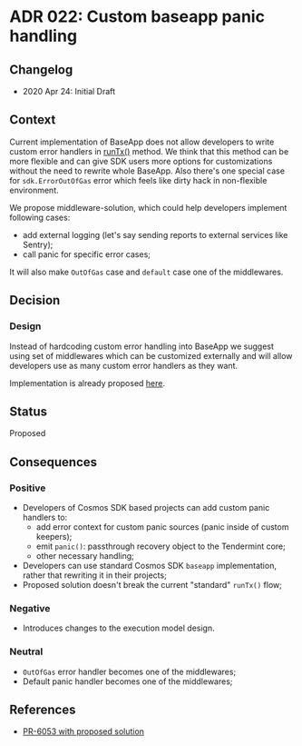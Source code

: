 # ADR 022: Custom baseapp panic handling

## Changelog

- 2020 Apr 24: Initial Draft

## Context

Current implementation of BaseApp does not allow developers to write custom error handlers in
[runTx()](https://github.com/cosmos/cosmos-sdk/blob/bad4ca75f58b182f600396ca350ad844c18fc80b/baseapp/baseapp.go#L538)
method. We think that this method can be more flexible and can give SDK users more options for customizations without
the need to rewrite whole BaseApp. Also there's one special case for `sdk.ErrorOutOfGas` error which feels like dirty
hack in non-flexible environment.

We propose middleware-solution, which could help developers implement following cases:
* add external logging (let's say sending reports to external services like Sentry);
* call panic for specific error cases;

It will also make `OutOfGas` case and `default` case one of the middlewares.

## Decision

### Design

Instead of hardcoding custom error handling into BaseApp we suggest using set of middlewares which can be customized
externally and will allow developers use as many custom error handlers as they want.

Implementation is already proposed [here](https://github.com/cosmos/cosmos-sdk/pull/6053).

## Status

Proposed

## Consequences

### Positive

- Developers of Cosmos SDK based projects can add custom panic handlers to:
    * add error context for custom panic sources (panic inside of custom keepers);
    * emit `panic()`: passthrough recovery object to the Tendermint core;
    * other necessary handling;
- Developers can use standard Cosmos SDK `baseapp` implementation, rather that rewriting it in their projects;
- Proposed solution doesn't break the current "standard" `runTx()` flow;

### Negative

- Introduces changes to the execution model design.

### Neutral

- `OutOfGas` error handler becomes one of the middlewares;
- Default panic handler becomes one of the middlewares;

## References

- [PR-6053 with proposed solution](https://github.com/cosmos/cosmos-sdk/pull/6053)
